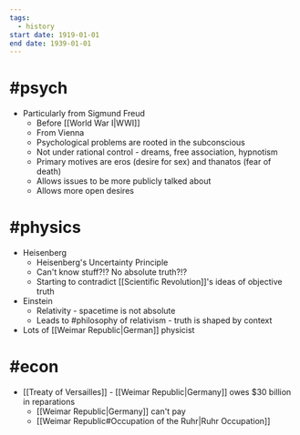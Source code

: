 ```yaml
---
tags:
  - history
start date: 1919-01-01
end date: 1939-01-01
---
```

# #psych 
- Particularly from Sigmund Freud
	- Before [[World War I|WWI]]
	- From Vienna
	- Psychological problems are rooted in the subconscious
	- Not under rational control - dreams, free association, hypnotism
	- Primary motives are eros (desire for sex) and thanatos (fear of death)
	- Allows issues to be more publicly talked about
	- Allows more open desires
# #physics 
- Heisenberg
	- Heisenberg's Uncertainty Principle
	- Can't know stuff?!? No absolute truth?!?
	- Starting to contradict [[Scientific Revolution]]'s ideas of objective truth
- Einstein
	- Relativity - spacetime is not absolute
	- Leads to #philosophy of relativism - truth is shaped by context
- Lots of [[Weimar Republic|German]] physicist
# #econ
- [[Treaty of Versailles]] - [[Weimar Republic|Germany]] owes \$30 billion in reparations
	- [[Weimar Republic|Germany]] can't pay
	- [[Weimar Republic#Occupation of the Ruhr|Ruhr Occupation]]